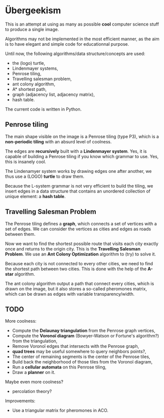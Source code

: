 Übergeekism
===========

This is an attempt at using as many as possible **cool** computer science stuff to produce a single image.

Algorithms may not be implemented in the most efficient manner, as the aim is to have elegant and simple code for
educationnal purpose.

Until now, the following algorithms/data structure/concepts are used:
- the (logo) turtle,
- Lindenmayer systems,
- Penrose tiling,
- Travelling salesman problem,
- ant colony algorithm,
- A\* shortest path,
- graph (adjacency list, adjacency matrix),
- hash table.

The current code is written in Python.


Penrose tiling
--------------

The main shape visible on the image is a Penrose tiling (type P3), which is a **non-periodic tiling** with an absurd level
of coolness.

The edges are **recursively** built with a **Lindenmayer system**. Yes, it is capable of building a Penrose tiling if you
know which grammar to use. Yes, this is insanely cool.

The Lindenamyer system works by drawing edges one after another, we thus use a (LOGO) **turtle** to draw them.

Because the L-system grammar is not very efficient to build the tiling, we insert edges in a data structure that
contains an unordered collection of unique element: a **hash table**.


Travelling Salesman Problem
---------------------------

The Penrose tiling defines a **graph**, which connects a set of vertices with a set of edges. We can consider the vertices
as cities and edges as roads between them.

Now we want to find the shortest possible route that visits each city exactly once and returns to the origin city. This
is the **Travelling Salesman Problem**. We use an **Ant Colony Optimization** algorithm to (try) to solve it.

Because each city is not connected to every other cities, we need to find the shortest path between two cities. This is
done with the help of the **A-star** algorithm.

The ant colony algorithm output a path that connect every cities, which is drawn on the image, but it also stores a
so-called pheromones matrix, which can be drawn as edges with variable transparency/width.


TODO
----

More coolness:
- Compute the **Delaunay triangulation** from the Penrose graph vertices,
- Compute the **Voronoï diagram** (Bowyer-Watson or Fortune's algorithm?) from the triangulation,
- Remove Voronoï edges that intersects with the Penrose graph,
- **quad trees** may be useful somewhere to query neighbors points?,
- The center of remaining segments is the center of the Penrose tiles,
- Build back the neighborhood of those tiles from the Voronoï diagram,
- Run a **cellular automata** on this Penrose tiling,
- Draw a **planner** on it.

Maybe even more coolness?
- percolation theory?

Improvements:
- Use a triangular matrix for pheromones in ACO.

